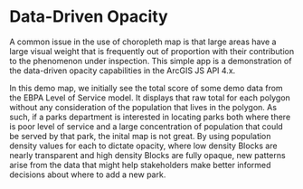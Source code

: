 # Data-Driven Opacity

A common issue in the use of choropleth map is that large areas have a large visual weight that is frequently out of proportion with their contribution to the phenomenon under inspection. This simple app is a demonstration of the data-driven opacity capabilities in the ArcGIS JS API 4.x.

In this demo map, we initially see the total score of some demo data from the EBPA Level of Service model. It displays that raw total for each polygon without any consideration of the population that lives in the polygon. As such, if a parks department is interested in locating parks both where there is poor level of service and a large concentration of population that could be served by that park, the inital map is not great. By using population density values for each to dictate opacity, where low density Blocks are nearly transparent and high density Blocks are fully opaque, new patterns arise from the data that might help stakeholders make better informed decisions about where to add a new park.
